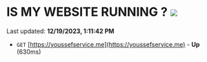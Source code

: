 # IS MY WEBSITE RUNNING ? [![](https://img.shields.io/static/v1?label=Sponsor&message=%E2%9D%A4&logo=GitHub&color=%23fe8e86)](https://github.com/sponsors/<username>)

Last updated: **12/19/2023, 1:11:42 PM**

- `GET` [https://youssefservice.me](https://youssefservice.me) - **Up** (630ms)
